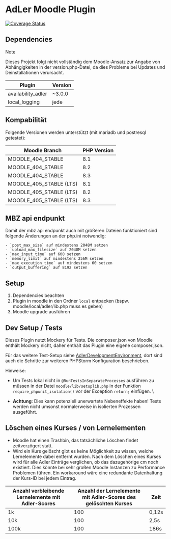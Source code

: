 # AdLer Moodle Plugin

[![Coverage Status](https://coveralls.io/repos/github/ProjektAdLer/MoodlePluginLocal/badge.svg?branch=main)](https://coveralls.io/github/ProjektAdLer/MoodlePluginLocal?branch=main)


## Dependencies
> [!NOTE]
> Dieses Projekt folgt nicht vollständig dem Moodle-Ansatz zur Angabe von Abhängigkeiten in der version.php-Datei, 
> da dies Probleme bei Updates und Deinstallationen verursacht.

| Plugin             | Version |
|--------------------|---------|
| availability_adler | ~3.0.0  |
| local_logging      | jede    |


## Kompabilität
Folgende Versionen werden unterstützt (mit mariadb und postresql getestet):

| Moodle Branch           | PHP Version |
|-------------------------|-------------|
| MOODLE_404_STABLE       | 8.1         |
| MOODLE_404_STABLE       | 8.2         |
| MOODLE_404_STABLE       | 8.3         |
| MOODLE_405_STABLE (LTS) | 8.1         |
| MOODLE_405_STABLE (LTS) | 8.2         |
| MOODLE_405_STABLE (LTS) | 8.3         |



## MBZ api endpunkt
Damit der mbz api endpunkt auch mit größeren Dateien funktioniert sind folgende Änderungen an der php.ini notwendig:
```
- `post_max_size` auf mindestens 2048M setzen
- `upload_max_filesize` auf 2048M setzen
- `max_input_time` auf 600 setzen
- `memory_limit` auf mindestens 256M setzen
- `max_execution_time` auf mindestens 60 setzen
- `output_buffering` auf 8192 setzen
```


## Setup
1. Dependencies beachten
2. Plugin in moodle in den Ordner `local` entpacken (bspw. moodle/local/adler/lib.php muss es geben)
3. Moodle upgrade ausführen


## Dev Setup / Tests
Dieses Plugin nutzt Mockery für Tests. 
Die composer.json von Moodle enthält Mockery nicht, daher enthält das Plugin eine eigene composer.json.

Für das weitere Test-Setup siehe [AdlerDevelopmentEnvironment](https://github.com/ProjektAdLer/AdlerDevelopmentEnvironment/tree/main/moodle),
dort sind auch die Schritte zur weiteren PHPStorm Konfiguration beschrieben.

Hinweise:
- Um Tests lokal nicht in `@RunTestsInSeparateProcesses` ausführen zu müssen in der Datei `moodle/lib/setuplib.php` in 
  der Funktion `require_phpunit_isolation()` vor der Exception `return;` einfügen. \

- **Achtung**: Dies kann potenziell unerwartete Nebeneffekte haben! Tests werden nicht umsonst normalerweise in 
isolierten Prozessen ausgeführt.


## Löschen eines Kurses / von Lernelementen
- Moodle hat einen Trashbin, das tatsächliche Löschen findet zeitverzögert statt. 
- Wird ein Kurs gelöscht gibt es keine Möglichkeit zu wissen, welche Lernelemente dabei entfernt wurden.
  Nach dem Löschen eines Kurses wird für alle Adler Einträge verglichen, ob das dazugehörige cm noch existiert. 
  Dies könnte bei sehr großen Moodle Instanzen zu Performance Problemen führen.
  Ein workaround wäre eine redundante Datenhaltung der Kurs-ID bei jedem Eintrag.

| Anzahl verbleibende Lernelemente mit Adler-Scores | Anzahl der Lernelemente mit Adler-Scores des gelöschten Kurses | Zeit  |
|---------------------------------------------------|----------------------------------------------------------------|-------|
| 1k                                                | 100                                                            | 0,12s |
| 10k                                               | 100                                                            | 2,5s  |
| 100k                                              | 100                                                            | 186s  |


